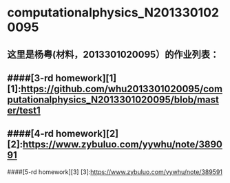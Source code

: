 # computationalphysics_N2013301020095
这里是杨粤(材料，2013301020095）的作业列表：
-------------------
####[3-rd homework][1]
[1]:https://github.com/whu2013301020095/computationalphysics_N2013301020095/blob/master/test1
-------------------
####[4-rd homework][2]
[2]:https://www.zybuluo.com/yywhu/note/389091
-------------------
####[5-rd homework][3]
[3]:https://www.zybuluo.com/yywhu/note/389591
